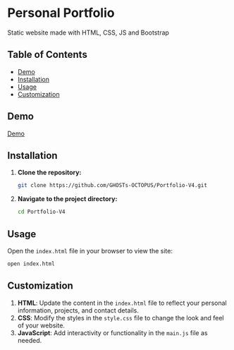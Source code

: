 # Personal Portfolio

Static website made with HTML, CSS, JS and Bootstrap

## Table of Contents

- [Demo](#demo)
- [Installation](#installation)
- [Usage](#usage)
- [Customization](#customization)

## Demo
[Demo](https://ghosts-octopus.github.io/Portfolio-V4/)


## Installation

1. **Clone the repository:**
   ```bash
   git clone https://github.com/GHOSTs-OCTOPUS/Portfolio-V4.git
   ```
2. **Navigate to the project directory:**
   ```bash
   cd Portfolio-V4
   ```

## Usage
Open the `index.html` file in your browser to view the site:
   ```bash
   open index.html
   ```

## Customization

1. **HTML**: Update the content in the `index.html` file to reflect your personal information, projects, and contact details.
2. **CSS**: Modify the styles in the `style.css` file to change the look and feel of your website.
3. **JavaScript**: Add interactivity or functionality in the `main.js` file as needed.
